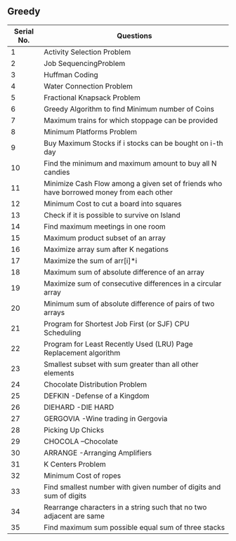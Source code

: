 ## Greedy
Serial No. | Questions
| --- | ----------- |
1 | Activity Selection Problem
2 | Job SequencingProblem
3 | Huffman Coding
4 | Water Connection Problem
5 | Fractional Knapsack Problem
6 | Greedy Algorithm to find Minimum number of Coins
7 | Maximum trains for which stoppage can be provided
8 | Minimum Platforms Problem
9 | Buy Maximum Stocks if i stocks can be bought on i-th day
10 | Find the minimum and maximum amount to buy all N candies
11 | Minimize Cash Flow among a given set of friends who have borrowed money from each other
12 | Minimum Cost to cut a board into squares
13 | Check if it is possible to survive on Island
14 | Find maximum meetings in one room
15 | Maximum product subset of an array
16 | Maximize array sum after K negations
17 | Maximize the sum of arr[i]*i
18 | Maximum sum of absolute difference of an array
19 | Maximize sum of consecutive differences in a circular array
20 | Minimum sum of absolute difference of pairs of two arrays
21 | Program for Shortest Job First (or SJF) CPU Scheduling
22 | Program for Least Recently Used (LRU) Page Replacement algorithm
23 | Smallest subset with sum greater than all other elements
24 | Chocolate Distribution Problem
25 | DEFKIN -Defense of a Kingdom
26 | DIEHARD -DIE HARD
27 | GERGOVIA -Wine trading in Gergovia
28 | Picking Up Chicks
29 | CHOCOLA –Chocolate
30 | ARRANGE -Arranging Amplifiers
31 | K Centers Problem
32 | Minimum Cost of ropes
33 | Find smallest number with given number of digits and sum of digits
34 | Rearrange characters in a string such that no two adjacent are same
35 | Find maximum sum possible equal sum of three stacks
